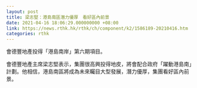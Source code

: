 ```yaml
---
layout: post
title: 梁志堅：港島南區潛力優厚　看好區內前景
date: 2021-04-16 18:06:29.000000000 +08:00
link: https://news.rthk.hk/rthk/ch/component/k2/1586189-20210416.htm
categories: rthk
---
```


會德豐地產投得「港島南岸」第六期項目。

會德豐地產主席梁志堅表示，集團很高興投得地皮，將會配合政府「躍動港島南」計劃。他相信，港島南區將成為未來矚目大型發展，潛力優厚，集團看好區內前景。
